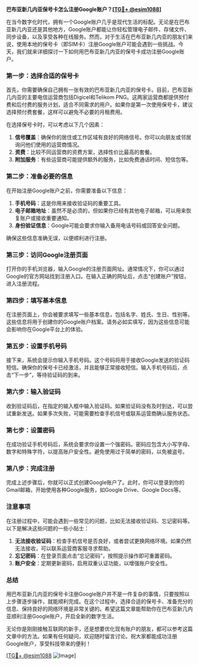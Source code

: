 **巴布亚新几内亚保号卡怎么注册Google账户？[[TG💪+ @esim1088](https://t.me/s/esim1088)]**

在当今数字化时代，拥有一个Google账户几乎是现代生活的标配。无论是在巴布亚新几内亚还是其他地方，Google账户都能让你轻松管理电子邮件、存储文件、同步设备，以及享受各种在线服务。然而，对于生活在巴布亚新几内亚的朋友们来说，使用本地的保号卡（即SIM卡）注册Google账户可能会遇到一些挑战。今天，我们就来详细探讨一下如何用巴布亚新几内亚的保号卡成功注册Google账户。

### 第一步：选择合适的保号卡

首先，你需要确保自己拥有一张有效的巴布亚新几内亚的保号卡。目前，巴布亚新几内亚的主要电信运营商包括Digicel和Telikom PNG。这两家运营商都提供预付费和后付费的服务计划，适合不同需求的用户。如果你是第一次使用保号卡，建议选择预付费套餐，这样可以避免不必要的月租费用。

在选择保号卡时，可以考虑以下几个因素：

1. **信号覆盖**：确保你的居住或工作区域有良好的网络信号。你可以向朋友或邻居询问他们使用的运营商情况。
2. **资费**：比较不同运营商的资费方案，选择性价比最高的套餐。
3. **附加服务**：有些运营商可能提供额外的服务，比如免费通话时间、短信包等。

### 第二步：准备必要的信息

在开始注册Google账户之前，你需要准备以下信息：

1. **手机号码**：这是你用来接收验证码的重要工具。
2. **电子邮箱地址**：虽然不是必须的，但如果你已经有其他电子邮箱，可以用来恢复账户或接收重要通知。
3. **身份验证信息**：Google可能会要求你输入备用电话号码或回答安全问题。

确保这些信息准确无误，以便顺利进行注册。

### 第三步：访问Google注册页面

打开你的手机浏览器，输入Google的注册页面网址。通常情况下，你可以通过Google的官方网站找到注册入口。在输入正确的网址后，点击“创建账户”按钮，进入注册流程。

### 第四步：填写基本信息

在注册页面上，你会被要求填写一些基本信息，包括名字、姓氏、生日、性别等。这些信息将用于创建你的Google账户档案。请务必如实填写，因为这些信息可能会影响你在Google平台上的体验。

### 第五步：设置手机号码

接下来，系统会提示你输入手机号码。这个号码将用于接收Google发送的验证码短信。确保你的保号卡已经激活，并且能够正常接收短信。输入手机号码后，点击“下一步”，等待验证码的到来。

### 第六步：输入验证码

收到验证码后，在指定的输入框中输入验证码。如果验证码没有及时到达，可以尝试重新发送。如果多次失败，可能需要检查手机信号或联系运营商确认服务状态。

### 第七步：设置密码

在成功验证手机号码后，系统会要求你设置一个强密码。密码应包含大小写字母、数字和特殊字符，以提高账户安全性。避免使用过于简单的密码，以免被盗号。

### 第八步：完成注册

完成上述步骤后，你就可以正式创建Google账户了。此时，你可以登录到你的Gmail邮箱，开始使用各种Google服务，如Google Drive、Google Docs等。

### 注意事项

在注册过程中，可能会遇到一些常见的问题，比如无法接收验证码、忘记密码等。以下是解决这些问题的一些小贴士：

1. **无法接收验证码**：检查手机信号是否良好，或者尝试更换网络环境。如果仍然无法接收，可以联系运营商客服寻求帮助。
2. **忘记密码**：在登录页面点击“忘记密码”，按照提示操作即可重置密码。
3. **账户安全**：定期更新密码，启用双重认证功能，以增强账户安全性。

### 总结

用巴布亚新几内亚的保号卡注册Google账户并不是一件复杂的事情，只要按照以上步骤逐步操作，就能顺利完成。在这个过程中，选择合适的保号卡、准备充分的信息、保持良好的网络环境是非常关键的。希望这篇文章能帮助你在巴布亚新几内亚顺利注册Google账户，开启全新的数字生活。

无论你是刚刚接触互联网的新手，还是想要优化现有账户的朋友，都可以参考这篇文章中的方法。如果有任何疑问，欢迎随时留言讨论。祝大家都能成功注册Google账户，享受科技带来的便利！

[[TG💪+ @esim1088](https://t.me/s/esim1088) ![Image](https://i.postimg.cc/4NQfJmqS/Snipaste-2025-05-13-00-14-12.png)]